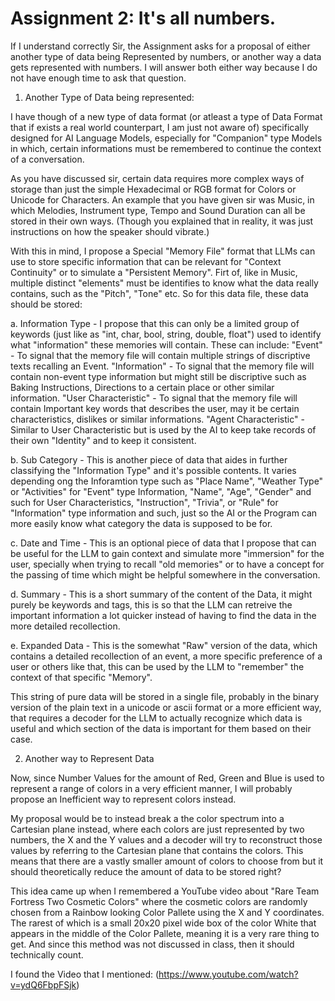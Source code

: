 # Assignment 2: It's all numbers.

If I understand correctly Sir, the Assignment asks for a proposal of either another type of data being Represented by numbers, or another way a data gets represented with numbers. I will answer both either way because I do not have enough time to ask that question.

1. Another Type of Data being represented:

I have though of a new type of data format (or atleast a type of Data Format that if exists a real world counterpart, I am just not aware of) specifically designed for AI Language Models, especially for "Companion" type Models in which, certain informations must be remembered to continue the context of a conversation.

As you have discussed sir, certain data requires more complex ways of storage than just the simple Hexadecimal or RGB format for Colors or Unicode for Characters. An example that you have given sir was Music, in which Melodies, Instrument type, Tempo and Sound Duration can all be stored in their own ways. (Though you explained that in reality, it was just instructions on how the speaker should vibrate.)

With this in mind, I propose a Special "Memory File" format that LLMs can use to store specific information that can be relevant for "Context Continuity" or to simulate a "Persistent Memory". Firt of, like in Music, multiple distinct "elements" must be identifies to know what the data really contains, such as the "Pitch", "Tone" etc. So for this data file, these data should be stored:

a. Information Type - I propose that this can only be a limited group of keywords (just like as "int, char, bool, string, double, float") used to identify what "information" these memories will contain. These can include:
"Event" - To signal that the memory file will contain multiple strings of discriptive texts recalling an Event.
"Information" - To signal that the memory file will contain non-event type information but might still be discriptive such as Baking Instructions, Directions to a certain place or other similar information. 
"User Characteristic" - To signal that the memory file will contain Important key words that describes the user, may it be certain characteristics, dislikes or similar informations.
"Agent Characteristic" - Similar to User Characteristic but is used by the AI to keep take records of their own "Identity" and to keep it consistent.

b. Sub Category - This is another piece of data that aides in further classifying the "Information Type" and it's possible contents. It varies depending ong the Inforamtion type such as "Place Name", "Weather Type" or "Activities" for "Event" type Information, "Name", "Age", "Gender" and such for User Characteristics, "Instruction", "Trivia", or "Rule" for "Information" type information and such, just so the AI or the Program can more easily know what category the data is supposed to be for.

c. Date and Time - This is an optional piece of data that I propose that can be useful for the LLM to gain context and simulate more "immersion" for the user, specially when trying to recall "old memories" or to have a concept for the passing of time which might be helpful somewhere in the conversation.

d. Summary - This is a short summary of the content of the Data, it might purely be keywords and tags, this is so that the LLM can retreive the important information a lot quicker instead of having to find the data in the more detailed recollection.

e. Expanded Data - This is the somewhat "Raw" version of the data, which contains a detailed recollection of an event, a more specific preference of a user or others like that, this can be used by the LLM to "remember" the context of that specific "Memory".

This string of pure data will be stored in a single file, probably in the binary version of the plain text in a unicode or ascii format or a more efficient way, that requires a decoder for the LLM to actually recognize which data is useful and which section of the data is important for them based on their case.

2. Another way to Represent Data

Now, since Number Values for the amount of Red, Green and Blue is used to represent a range of colors in a very efficient manner, I will probably propose an Inefficient way to represent colors instead.

My proposal would be to instead break a the color spectrum into a Cartesian plane instead, where each colors are just represented by two numbers, the X and the Y values and a decoder will try to reconstruct those values by referring to the Cartesian plane that contains the colors. This means that there are a vastly smaller amount of colors to choose from but it should theoretically reduce the amount of data to be stored right?

This idea came up when I remembered a YouTube video about "Rare Team Fortress Two Cosmetic Colors" where the cosmetic colors are randomly chosen from a Rainbow looking Color Pallete using the X and Y coordinates. The rarest of which is a small 20x20 pixel wide box of the color White that appears in the middle of the Color Pallete, meaning it is a very rare thing to get. And since this method was not discussed in class, then it should technically count.

I found the Video that I mentioned: (https://www.youtube.com/watch?v=ydQ6FbpFSjk)




